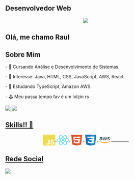 ## Desenvolvedor Web




<div align="center">

<img src="https://camo.githubusercontent.com/d2e7039aa55bfe9ff24948dc323bfd9e3157e7df3d36d30db3c4dd341cbc3f72/68747470733a2f2f692e696d6775722e636f6d2f736e59493358582e676966"/>
 
 

</div>
 
 
 
 ## Olá, me chamo Raul
 
## Sobre Mim
<div style="display: inline_block"  >  
 
<p> - 🎒 Cursando Análise e Desenvolvimento de Sistemas. </p>
<p> - 🎯 Interesse: Java, HTML, CSS, JavaScript, AWS, React. </p>
<p> - 🧠 Estudando TypeScript, Amazon AWS. </p>
<p> - 🕹️ Meu passa tempo fav é um lolzin rs </p>
 
</div>
 
<div style="display: inline_block">

 <a href="https://github.com/RaulGlost">
  <img src="https://github-readme-stats.vercel.app/api?username=Raulglost&show_icons=true&theme=dark&include_all_commits=true&count_private=true"/>
   <img src="https://github-readme-stats.vercel.app/api/top-langs/?username=Raulglost&layout=compact&langs_count=7&theme=dark"/>
</div>
 
##  Skills!! 👾
 
<div align="center">

  <img align="center"  height="35" width="40" src="https://raw.githubusercontent.com/devicons/devicon/master/icons/javascript/javascript-plain.svg">
 
  <img align="center"  height="35" width="40" src="https://raw.githubusercontent.com/devicons/devicon/master/icons/react/react-original.svg">
 
  <img align="center" height="35" width="40" src="https://raw.githubusercontent.com/devicons/devicon/master/icons/html5/html5-original.svg">
 
  <img align="center"  height="35" width="40" src="https://raw.githubusercontent.com/devicons/devicon/master/icons/css3/css3-original.svg">
  <img align ="center" height="35"  width="40" src="https://raw.githubusercontent.com/github/explore/fbceb94436312b6dacde68d122a5b9c7d11f9524/topics/aws/aws.png">
    &nbsp;&nbsp;&nbsp;&nbsp;&nbsp;&nbsp;&nbsp;&nbsp;&nbsp;&nbsp;&nbsp;&nbsp;&nbsp;

</div>

## Rede Social
<div aling="center">

  <a href="https://www.instagram.com/raulg.lost/" target="_blank"> <img aling="center" src="https://img.shields.io/badge/-Instagram-%23E4405F?style=for-the-badge&logo=instagram&logoColor=white" target="_blank"></a>
</div>
  
 <div/>
